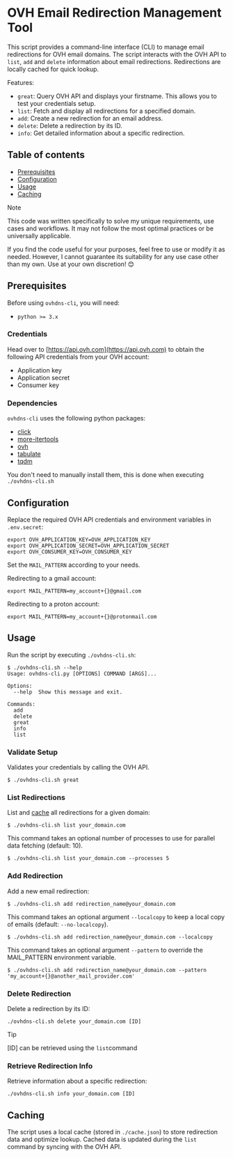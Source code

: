 # OVH Email Redirection Management Tool

This script provides a command-line interface (CLI) to manage email redirections for OVH email domains.
The script interacts with the OVH API to `list`, `add` and `delete` information about email redirections.
Redirections are locally cached for quick lookup.

Features:
- `great`: Query OVH API and displays your firstname. This allows you to test your credentials setup.
- `list`: Fetch and display all redirections for a specified domain.
- `add`: Create a new redirection for an email address.
- `delete`: Delete a redirection by its ID.
- `info`: Get detailed information about a specific redirection.


## Table of contents

- [Prerequisites](#prerequisites)
- [Configuration](#configuration)
- [Usage](#usage)
- [Caching](#caching)


> [!NOTE]
> This code was written specifically to solve my unique requirements, use cases and workflows. It may not follow the most optimal practices or be universally applicable.
> 
> If you find the code useful for your purposes, feel free to use or modify it as needed. However, I cannot guarantee its suitability for any use case other than my own. Use at your own discretion! 😊


## Prerequisites

Before using `ovhdns-cli`, you will need:
- `python >= 3.x`


### Credentials

Head over to [https://api.ovh.com](https://api.ovh.com) to obtain the following API credentials from your OVH account:
- Application key
- Application secret
- Consumer key


### Dependencies

`ovhdns-cli` uses the following python packages:
- [click](https://pypi.org/project/click/)
- [more-itertools](https://pypi.org/project/more-itertools/)
- [ovh](https://pypi.org/project/ovh/)
- [tabulate](https://pypi.org/project/tabulate/)
- [tqdm](https://pypi.org/project/tqdm/)

You don't need to manually install them, this is done when executing `./ovhdns-cli.sh`


## Configuration

Replace the required OVH API credentials and environment variables in `.env.secret`:

```Shell
export OVH_APPLICATION_KEY=OVH_APPLICATION_KEY
export OVH_APPLICATION_SECRET=OVH_APPLICATION_SECRET
export OVH_CONSUMER_KEY=OVH_CONSUMER_KEY
```

Set the `MAIL_PATTERN` according to your needs.

Redirecting to a gmail account:
```Shell
export MAIL_PATTERN=my_account+{}@gmail.com
```

Redirecting to a proton account:
```Shell
export MAIL_PATTERN=my_account+{}@protonmail.com
```


## Usage

Run the script by executing `./ovhdns-cli.sh`:

```Shell
$ ./ovhdns-cli.sh --help
Usage: ovhdns-cli.py [OPTIONS] COMMAND [ARGS]...

Options:
  --help  Show this message and exit.

Commands:
  add
  delete
  great
  info
  list
```


### Validate Setup

Validates your credentials by calling the OVH API.

```Shell
$ ./ovhdns-cli.sh great
```


### List Redirections

List and [cache](#caching) all redirections for a given domain:

```Shell
$ ./ovhdns-cli.sh list your_domain.com
```

This command takes an optional number of processes to use for parallel data fetching (default: 10).

```Shell
$ ./ovhdns-cli.sh list your_domain.com --processes 5
```


### Add Redirection

Add a new email redirection:

```Shell
$ ./ovhdns-cli.sh add redirection_name@your_domain.com
```

This command takes an optional argument `--localcopy` to keep a local copy of emails (default: `--no-localcopy`).

```Shell
$ ./ovhdns-cli.sh add redirection_name@your_domain.com --localcopy
```

This command takes an optional argument `--pattern` to override the MAIL_PATTERN environment variable.

```Shell
$ ./ovhdns-cli.sh add redirection_name@your_domain.com --pattern 'my_account+{}@another_mail_provider.com'
```


### Delete Redirection

Delete a redirection by its ID:

```Shell
./ovhdns-cli.sh delete your_domain.com [ID]
```

> [!TIP]
> [ID] can be retrieved using the `list`command


### Retrieve Redirection Info

Retrieve information about a specific redirection:

```Shell
./ovhdns-cli.sh info your_domain.com [ID]
```


## Caching

The script uses a local cache (stored in `./cache.json`) to store redirection data and optimize lookup.
Cached data is updated during the `list` command by syncing with the OVH API.
